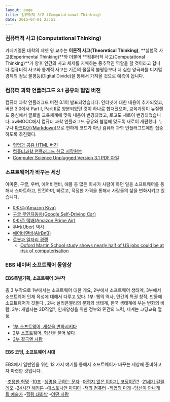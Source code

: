```yaml
---
layout: page
title: 컴퓨터적 사고 (Computational Thinking)
date: 2015-07-01 23:51
---
```


### 컴퓨터적 사고 (Computational Thinking)
 
카네기멜론 대학의 쟈넷 윙 교수는 **이론적 사고(Theoretical Thinking)**, **실험적 사고(Experimental Thinking)**와 더불어 **컴퓨터적 사고(Computational Thinking)**가 향후 인간의 사고 체제를 지배하는 중추적인 역할을 할 것이라고 합니다.컴퓨터적 사고와 통계적 사고는 기존의 물질적 불평등보다 더 심한 양극화를 디지털 경제의 정보 불평등(Digital Divide)을 통해서 가져올 것으로 예측이 됩니다.

### 컴퓨터 과학 언플러그드 3.1 **공유와 협업 버젼**
컴퓨터 과학 언플러그드 버젼 3.1이 발표되었습니다. 인터넷에 대한 내용이 추가되었고, 버젼 3.0에서 Part I, Part II로 양분되었던 것이 하나로 합쳐졌으며, 교육과정이 뉴질랜드 중심에서 글로벌 교육체계에 맞춰 내용이 변경되었고, 로고도 새로이 변경되었습니다. xwMOOC에서 컴퓨터 과학 언플러그드 공유와 협업에 맞도록 새로이 개편했다. 누구나 [마크다운(Markdown)](http://daringfireball.net/projects/markdown/)으로 편하게 코드가 아닌 컴퓨터 과학 언플러그드에만 집중하도록 추진했다.

- [협업과 공유 HTML 버젼](/computationalthinking/unplugged/index.html)
- [컴퓨터과학 언플러그드 한글 저작원본](https://github.com/statkclee/website-csunplugged/)
- [Computer Science Unplugged Version 3.1 PDF 파일](http://csunplugged.org/wp-content/uploads/2015/03/CSUnplugged_OS_2015_v3.1.pdf)

### 소프트웨어가 바꾸는 세상

아마존, 구글, 우버, 에어비앤비, 애플 등 많은 회사가 사람이 하던 일을 소프트웨어를 통해서 스마트하고, 안전하며, 빠르고, 적정한 가격을 통해서 사람들의 삶을 변화시키고 있습니다.

- [아마존(Amazon Kiva)](http://www.youtube.com/watch?v=aI_YQp3zoo8&amp;list=PL16A39FD504A786B1&amp;index=8)
- [구글 무인자동차(Google Self-Driving Car)](http://www.youtube.com/watch?v=cdgQpa1pUUE)
- [아마존 택배(Amazon Prime Air)](http://www.youtube.com/watch?v=98BIu9dpwHU)
- [우버(Uber) 택시](http://www.youtube.com/watch?v=P2M0RD7bhYY)
- [에어비앤비(AirBnB)](http://www.youtube.com/watch?v=SaOFuW011G8)
- [로봇과 일자리 경쟁](https://www.youtube.com/watch?v=7c_XO3Ouzts)
    - [Oxford Martin School study shows nearly half of US jobs could be at risk of computerisation](http://www.futuretech.ox.ac.uk/news-release-oxford-martin-school-study-shows-nearly-half-us-jobs-could-be-risk-computerisation)

### EBS 네이버 소프트웨어 동영상

#### EBS특별기획, 소프트웨어 3부작

총 3 부작으로 1부에서는 소프트웨어 대한 개요, 2부에서 소프트웨어 생태계, 3부에서 소프트웨어 인재 육성에 대해서 다루고 있다. 1부: 웹의 역사, 인간의 특권 창작, 만물에 소프트웨어가 깃들다., 2부: 실리콘밸리의 문화와 생태계, 한국 생태계에 부는 변화의 바람, 3부: 개발자는 3D직업?, 인재양성을 위한 정부와 민간의 노력,  세계는 코딩교육 열풍

- [1부 소프트웨어, 세상을 변화시키다](http://www.ebs.co.kr/replay/show?prodId=6785&amp;lectId=10233996&amp;gnbVal=1&amp;pageNum=1&amp;srchType=&amp;srchText=&amp;srchYear=&amp;srchMonth=)
- [2부 소프트웨어, 혁신을 불어 넣다](http://www.ebs.co.kr/replay/show?prodId=6785&amp;lectId=10233997&amp;gnbVal=1&amp;pageNum=1&amp;srchType=&amp;srchText=&amp;srchYear=&amp;srchMonth=)
- [3부 결국엔 사람](http://www.ebs.co.kr/replay/show?prodId=6785&amp;lectId=10233998&amp;gnbVal=1&amp;pageNum=1&amp;srchType=&amp;srchText=&amp;srchYear=&amp;srchMonth=)


#### EBS 코딩, 소프트웨어 시대

EBS에서 일반인을 위한 12 가지 얘기를 통해서 소프트웨어가 바꾸는 세상에 준비하고자 마련한 것입니다.

-[조용한 혁명](http://www.ebs.co.kr/replay/show?prodId=112912&amp;lectId=10253975)
-[10초](http://www.ebs.co.kr/replay/show?prodId=112912&amp;lectId=10255177)
-[생명을 구하는 문자](http://www.ebs.co.kr/replay/show?prodId=112912&amp;lectId=10256493)
-[어렵지 않은 이야기, 코딩이란?](http://www.ebs.co.kr/replay/show?prodId=112912&amp;lectId=10258277)
-[21세기 갈릴레오](http://www.ebs.co.kr/replay/show?prodId=112912&lectId=10259529)
-[24시간 해커톤](http://www.ebs.co.kr/replay/show?prodId=112912&lectId=10260818)
-[에스토니안 마피아](http://www.ebs.co.kr/replay/show?prodId=112912&lectId=10262018)
-[잭의 컴퓨터](http://www.ebs.co.kr/replay/show?prodId=112912&lectId=10264136)
-[직업의 미래](http://www.ebs.co.kr/replay/show?prodId=112912&lectId=10265316)
-[당신이 만나게 될 예술가](http://www.ebs.co.kr/replay/show?prodId=112912&lectId=10266775)
-[힐링 대화방](http://www.ebs.co.kr/replay/show?prodId=112912&lectId=10271075)
-[어떤 사람](http://www.ebs.co.kr/replay/show?prodId=112912&lectId=10272359)


